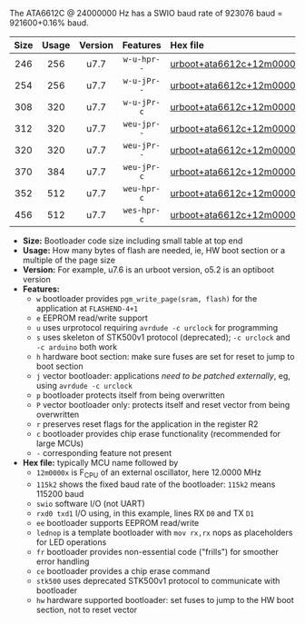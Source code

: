 The ATA6612C @ 24000000 Hz has a SWIO baud rate of 923076 baud = 921600+0.16% baud.

|Size|Usage|Version|Features|Hex file|
|:-:|:-:|:-:|:-:|:--|
|246|256|u7.7|`w-u-hpr--`|[urboot+ata6612c+12m0000x++460k8_swio_rxd0_txd1_lednop_hw.hex](https://raw.githubusercontent.com/stefanrueger/urboot.hex/main/mcus/ata6612c/external_oscillator/fcpu+12m0000_Hz/br++460k8_bps/urboot+ata6612c+12m0000x++460k8_swio_rxd0_txd1_lednop_hw.hex)|
|254|256|u7.7|`w-u-jPr--`|[urboot+ata6612c+12m0000x++460k8_swio_rxd0_txd1.hex](https://raw.githubusercontent.com/stefanrueger/urboot.hex/main/mcus/ata6612c/external_oscillator/fcpu+12m0000_Hz/br++460k8_bps/urboot+ata6612c+12m0000x++460k8_swio_rxd0_txd1.hex)|
|308|320|u7.7|`w-u-jPr-c`|[urboot+ata6612c+12m0000x++460k8_swio_rxd0_txd1_lednop_fr_ce.hex](https://raw.githubusercontent.com/stefanrueger/urboot.hex/main/mcus/ata6612c/external_oscillator/fcpu+12m0000_Hz/br++460k8_bps/urboot+ata6612c+12m0000x++460k8_swio_rxd0_txd1_lednop_fr_ce.hex)|
|312|320|u7.7|`weu-jpr--`|[urboot+ata6612c+12m0000x++460k8_swio_rxd0_txd1_ee_lednop.hex](https://raw.githubusercontent.com/stefanrueger/urboot.hex/main/mcus/ata6612c/external_oscillator/fcpu+12m0000_Hz/br++460k8_bps/urboot+ata6612c+12m0000x++460k8_swio_rxd0_txd1_ee_lednop.hex)|
|320|320|u7.7|`weu-jPr--`|[urboot+ata6612c+12m0000x++460k8_swio_rxd0_txd1_ee.hex](https://raw.githubusercontent.com/stefanrueger/urboot.hex/main/mcus/ata6612c/external_oscillator/fcpu+12m0000_Hz/br++460k8_bps/urboot+ata6612c+12m0000x++460k8_swio_rxd0_txd1_ee.hex)|
|370|384|u7.7|`weu-jPr-c`|[urboot+ata6612c+12m0000x++460k8_swio_rxd0_txd1_ee_lednop_fr_ce.hex](https://raw.githubusercontent.com/stefanrueger/urboot.hex/main/mcus/ata6612c/external_oscillator/fcpu+12m0000_Hz/br++460k8_bps/urboot+ata6612c+12m0000x++460k8_swio_rxd0_txd1_ee_lednop_fr_ce.hex)|
|352|512|u7.7|`weu-hpr-c`|[urboot+ata6612c+12m0000x++460k8_swio_rxd0_txd1_ee_lednop_fr_ce_hw.hex](https://raw.githubusercontent.com/stefanrueger/urboot.hex/main/mcus/ata6612c/external_oscillator/fcpu+12m0000_Hz/br++460k8_bps/urboot+ata6612c+12m0000x++460k8_swio_rxd0_txd1_ee_lednop_fr_ce_hw.hex)|
|456|512|u7.7|`wes-hpr-c`|[urboot+ata6612c+12m0000x++460k8_swio_rxd0_txd1_ee_lednop_fr_ce_stk500_hw.hex](https://raw.githubusercontent.com/stefanrueger/urboot.hex/main/mcus/ata6612c/external_oscillator/fcpu+12m0000_Hz/br++460k8_bps/urboot+ata6612c+12m0000x++460k8_swio_rxd0_txd1_ee_lednop_fr_ce_stk500_hw.hex)|

- **Size:** Bootloader code size including small table at top end
- **Usage:** How many bytes of flash are needed, ie, HW boot section or a multiple of the page size
- **Version:** For example, u7.6 is an urboot version, o5.2 is an optiboot version
- **Features:**
  + `w` bootloader provides `pgm_write_page(sram, flash)` for the application at `FLASHEND-4+1`
  + `e` EEPROM read/write support
  + `u` uses urprotocol requiring `avrdude -c urclock` for programming
  + `s` uses skeleton of STK500v1 protocol (deprecated); `-c urclock` and `-c arduino` both work
  + `h` hardware boot section: make sure fuses are set for reset to jump to boot section
  + `j` vector bootloader: applications *need to be patched externally*, eg, using `avrdude -c urclock`
  + `p` bootloader protects itself from being overwritten
  + `P` vector bootloader only: protects itself and reset vector from being overwritten
  + `r` preserves reset flags for the application in the register R2
  + `c` bootloader provides chip erase functionality (recommended for large MCUs)
  + `-` corresponding feature not present
- **Hex file:** typically MCU name followed by
  + `12m0000x` is F<sub>CPU</sub> of an external oscillator, here 12.0000 MHz
  + `115k2` shows the fixed baud rate of the bootloader: `115k2` means 115200 baud
  + `swio` software I/O (not UART)
  + `rxd0 txd1` I/O using, in this example, lines RX `D0` and TX `D1`
  + `ee` bootloader supports EEPROM read/write
  + `lednop` is a template bootloader with `mov rx,rx` nops as placeholders for LED operations
  + `fr` bootloader provides non-essential code ("frills") for smoother error handling
  + `ce` bootloader provides a chip erase command
  + `stk500` uses deprecated STK500v1 protocol to communicate with bootloader
  + `hw` hardware supported bootloader: set fuses to jump to the HW boot section, not to reset vector
